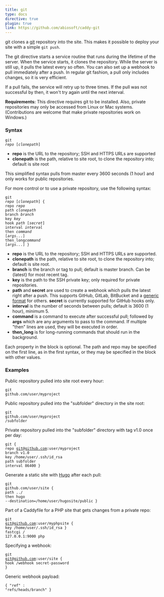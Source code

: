 ```yaml
---
title: git
type: docs
directive: true
plugin: true
link: https://github.com/abiosoft/caddy-git
---
```


git clones a [git](http://git-scm.com/) repository into the site. This makes it possible to deploy your site with a simple `git push`.

The git directive starts a service routine that runs during the lifetime of the server. When the service starts, it clones the repository. While the server is still up, it pulls the latest every so often. You can also set up a webhook to pull immediately after a push. In regular git fashion, a pull only includes changes, so it is very efficient.

If a pull fails, the service will retry up to three times. If the pull was not successful by then, it won't try again until the next interval.

**Requirements:** This directive requires git to be installed. Also, private repositories may only be accessed from Linux or Mac systems. (Contributions are welcome that make private repositories work on Windows.)

### Syntax

<code class="block"><span class="hl-directive">git</span> <span class="hl-arg"><i>repo</i> [<i>clonepath</i>]</span></code>

*   **repo** is the URL to the repository; SSH and HTTPS URLs are supported
*   **clonepath** is the path, relative to site root, to clone the repository into; default is site root

This simplified syntax pulls from master every 3600 seconds (1 hour) and only works for public repositories.

For more control or to use a private repository, use the following syntax:

<code class="block"><span class="hl-directive">git</span> <span class="hl-arg"><i>repo</i> [<i>clonepath</i>]</span> {
	<span class="hl-subdirective">repo</span>     <i>repo</i>
	<span class="hl-subdirective">path</span>     <i>clonepath</i>
	<span class="hl-subdirective">branch</span>   <i>branch</i>
	<span class="hl-subdirective">key</span>      <i>key</i>
	<span class="hl-subdirective">hook</span>     <i>path</i> [<i>secret</i>]
	<span class="hl-subdirective">interval</span> <i>interval</i>
	<span class="hl-subdirective">then</span>     <i>command</i> [<i>args...</i>]
	<span class="hl-subdirective">then_long</span><i>command</i> [<i>args...</i>]
}</code>

*   **repo** is the URL to the repository; SSH and HTTPS URLs are supported.
*   **clonepath** is the path, relative to site root, to clone the repository into; default is site root.
*   **branch** is the branch or tag to pull; default is master branch. Can be {latest} for most recent tag.
*   **key** is the path to the SSH private key; only required for private repositories.
*   **path** and **secret** are used to create a webhook which pulls the latest right after a push. This supports GitHub, GitLab, BitBucket and a [generic format](#payloadsample) for others. **secret** is currently supported for GitHub hooks only.
*   **interval** is the number of seconds between pulls; default is 3600 (1 hour), minimum 5.
*   **command** is a command to execute after successful pull; followed by **args** which are any arguments to pass to the command. If multiple "then" lines are used, they will be executed in order.
*   **then_long** is for long-running commands that should run in the background.

Each property in the block is optional. The path and repo may be specified on the first line, as in the first syntax, or
they may be specified in the block with other values.

### Examples

Public repository pulled into site root every hour:

<code class="block"><span class="hl-directive">git</span> <span class="hl-arg">github.com/user/myproject</span></code>

Public repository pulled into the "subfolder" directory in the site root:

<code class="block"><span class="hl-directive">git</span> <span class="hl-arg">github.com/user/myproject /subfolder</span></code>

Private repository pulled into the "subfolder" directory with tag v1.0 once per day:

<code class="block"><span class="hl-directive">git</span> {
	<span class="hl-subdirective">repo</span>     git@github.com:user/myproject
	<span class="hl-subdirective">branch</span>   v1.0
	<span class="hl-subdirective">key</span>      /home/user/.ssh/id_rsa
	<span class="hl-subdirective">path</span>     subfolder
	<span class="hl-subdirective">interval</span> 86400
}</code>

Generate a static site with [Hugo](http://gohugo.io) after each pull:

<code class="block"><span class="hl-directive">git</span> <span class="hl-arg">github.com/user/site</span> {
	<span class="hl-subdirective">path</span>  ../
	<span class="hl-subdirective">then</span>  hugo --destination=/home/user/hugosite/public
}</code>

Part of a Caddyfile for a PHP site that gets changes from a private repo:

<code class="block"><span class="hl-directive">git</span> <span class="hl-arg">git@github.com:user/myphpsite</span> {
	<span class="hl-subdirective">key</span> /home/user/.ssh/id_rsa
}
<span class="hl-directive">fastcgi</span> <span class="hl-arg">/ 127.0.0.1:9000 php</span></code>

Specifying a webhook:

<code class="block"><span class="hl-directive">git</span> <span class="hl-arg">git@github.com:user/site</span> {
	<span class="hl-subdirective">hook</span> /webhook secret-password
}</code>

Generic webhook payload:

<code class="block">{
	<span class="hl-subdirective">"ref" : "refs/heads/branch"</span>
}</code>
